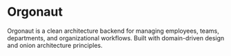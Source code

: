 # Orgonaut
Orgonaut is a clean architecture backend for managing employees, teams, departments, and organizational workflows. Built with domain-driven design and onion architecture principles.
